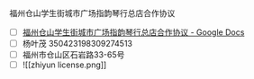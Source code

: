 
福州仓山学生街城市广场指韵琴行总店合作协议


- [ ] [福州仓山学生街城市广场指韵琴行总店合作协议 - Google Docs](https://docs.google.com/document/d/1HhanTYOygDK8y-5ApLZWGiiiCTy8Jy3VR1Ltv94lU9o/edit)
- [ ] 杨叶茂 350423198309274513
- [ ] 福州市仓山区石岩路33-65号
- [ ] ![[zhiyun license.png]]

